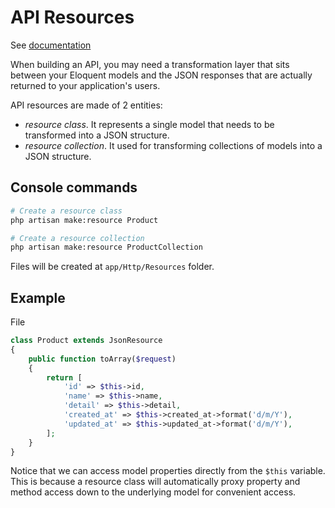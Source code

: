 # API Resources

See [documentation](https://laravel.com/docs/master/eloquent-resources)

When building an API, you may need a transformation layer that sits between your 
Eloquent models and the JSON responses that are actually returned to your application's users.

API resources are made of 2 entities: 

- *resource class*. It represents a single model that needs to be transformed into a JSON structure.
- *resource collection*. It used for transforming collections of models into a JSON structure.

## Console commands

```bash
# Create a resource class
php artisan make:resource Product

# Create a resource collection
php artisan make:resource ProductCollection
```
Files will be created at `app/Http/Resources` folder.

## Example

File 

```php
class Product extends JsonResource
{
    public function toArray($request)
    {
        return [
            'id' => $this->id,
            'name' => $this->name,
            'detail' => $this->detail,
            'created_at' => $this->created_at->format('d/m/Y'),
            'updated_at' => $this->updated_at->format('d/m/Y'),
        ];
    }
}
```

Notice that we can access model properties directly from the `$this` variable. 
This is because a resource class will automatically 
proxy property and method access down to the underlying model for convenient access.
